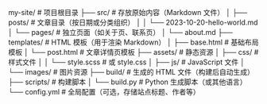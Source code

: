 my-site/                  # 项目根目录
├── src/                  # 存放原始内容（Markdown 文件）
│   ├── posts/            # 文章目录（按日期或分类组织）
│   │   └── 2023-10-20-hello-world.md
│   └── pages/            # 独立页面（如关于页、联系页）
│       └── about.md
├── templates/            # HTML 模板（用于渲染 Markdown）
│   ├── base.html         # 基础布局模板
│   └── post.html         # 文章详情页模板
├── assets/               # 静态资源
│   ├── css/              # 样式文件
│   │   └── style.scss   # 或 style.css
│   ├── js/               # JavaScript 文件
│   └── images/           # 图片资源
├── build/                # 生成的 HTML 文件（构建后自动生成）
├── scripts/              # 构建脚本
│   └── build.py          # Python 生成脚本（或其他语言）
└── config.yml            # 全局配置（可选，存储站点标题、作者等）